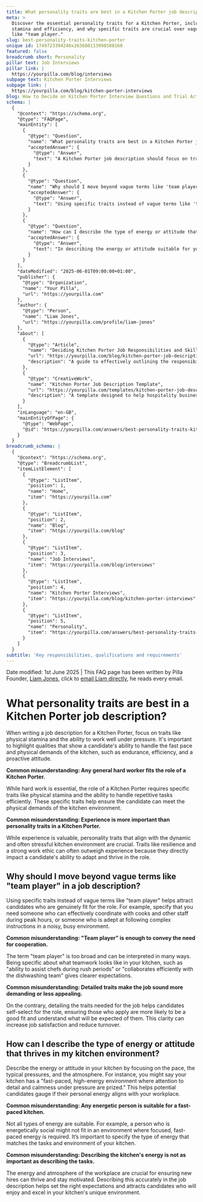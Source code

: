 ```yaml
---
title: What personality traits are best in a Kitchen Porter job description?
meta: >
  Discover the essential personality traits for a Kitchen Porter, including
  stamina and efficiency, and why specific traits are crucial over vague terms
  like "team player."
slug: best-personality-traits-kitchen-porter
unique id: 1749723394246x263688113098588160
featured: false
breadcrumb short: Personality
pillar text: Job Interviews
pillar link: |
  https://yourpilla.com/blog/interviews
subpage text: Kitchen Porter Interviews
subpage link: |
  https://yourpilla.com/blog/kitchen-porter-interviews
blog: How to Decide on Kitchen Porter Interview Questions and Trial Activities
schema: |
  {
    "@context": "https://schema.org",
    "@type": "FAQPage",
    "mainEntity": [
      {
        "@type": "Question",
        "name": "What personality traits are best in a Kitchen Porter job description?",
        "acceptedAnswer": {
          "@type": "Answer",
          "text": "A Kitchen Porter job description should focus on traits such as physical stamina, endurance, efficiency, and a proactive attitude. These qualities are essential as they demonstrate a candidate’s ability to manage the fast pace and physical demands of the kitchen environment effectively."
        }
      },
      {
        "@type": "Question",
        "name": "Why should I move beyond vague terms like 'team player' in a job description?",
        "acceptedAnswer": {
          "@type": "Answer",
          "text": "Using specific traits instead of vague terms like 'team player' in a job description helps attract candidates who are genuinely fit for the role. For instance, specifying the need for effective coordination with cooks during peak hours and the ability to follow complex instructions in a busy environment provides clear expectations and attracts more suitable candidates."
        }
      },
      {
        "@type": "Question",
        "name": "How can I describe the type of energy or attitude that thrives in my kitchen environment?",
        "acceptedAnswer": {
          "@type": "Answer",
          "text": "In describing the energy or attitude suitable for your kitchen, focus on highlighting a fast-paced, high-energy environment where attention to detail and calmness under pressure are valued. This helps potential candidates understand what kind of personal energy and attitude align with your workplace’s demands and ethos."
        }
      }
    ],
    "dateModified": "2025-06-01T09:00:00+01:00",
    "publisher": {
      "@type": "Organization",
      "name": "Your Pilla",
      "url": "https://yourpilla.com"
    },
    "author": {
      "@type": "Person",
      "name": "Liam Jones",
      "url": "https://yourpilla.com/profile/liam-jones"
    },
    "about": [
      {
        "@type": "Article",
        "name": "Deciding Kitchen Porter Job Responsibilities and Skills",
        "url": "https://yourpilla.com/blog/kitchen-porter-job-description",
        "description": "A guide to effectively outlining the responsibilities and skills required for a Kitchen Porter to ensure optimal job performance and candidate selection."
      },
      {
        "@type": "CreativeWork",
        "name": "Kitchen Porter Job Description Template",
        "url": "https://yourpilla.com/templates/kitchen-porter-job-description",
        "description": "A template designed to help hospitality businesses draft comprehensive and specific job descriptions for Kitchen Porter positions."
      }
    ],
    "inLanguage": "en-GB",
    "mainEntityOfPage": {
      "@type": "WebPage",
      "@id": "https://yourpilla.com/answers/best-personality-traits-kitchen-porter"
    }
  }
breadcrumb_schema: |
  {
    "@context": "https://schema.org",
    "@type": "BreadcrumbList",
    "itemListElement": [
      {
        "@type": "ListItem",
        "position": 1,
        "name": "Home",
        "item": "https://yourpilla.com"
      },
      {
        "@type": "ListItem",
        "position": 2,
        "name": "Blog",
        "item": "https://yourpilla.com/blog"
      },
      {
        "@type": "ListItem",
        "position": 3,
        "name": "Job Interviews",
        "item": "https://yourpilla.com/blog/interviews"
      },
      {
        "@type": "ListItem",
        "position": 4,
        "name": "Kitchen Porter Interviews",
        "item": "https://yourpilla.com/blog/kitchen-porter-interviews"
      },
      {
        "@type": "ListItem",
        "position": 5,
        "name": "Personality",
        "item": "https://yourpilla.com/answers/best-personality-traits-kitchen-porter"
      }
    ]
  }
subtitle: 'Key responsibilities, qualifications and requirements'
---
```


Date modified: 1st June 2025 | This FAQ page has been written by Pilla Founder, [Liam Jones](https://yourpilla.com/profile/liam-jones), click to [email Liam directly](https://mailto:liam@yourpilla.com), he reads every email.

# What personality traits are best in a Kitchen Porter job description?

When writing a job description for a Kitchen Porter, focus on traits like physical stamina and the ability to work well under pressure. It's important to highlight qualities that show a candidate's ability to handle the fast pace and physical demands of the kitchen, such as endurance, efficiency, and a proactive attitude.

**Common misunderstanding: Any general hard worker fits the role of a Kitchen Porter.**

While hard work is essential, the role of a Kitchen Porter requires specific traits like physical stamina and the ability to handle repetitive tasks efficiently. These specific traits help ensure the candidate can meet the physical demands of the kitchen environment.

**Common misunderstanding: Experience is more important than personality traits in a Kitchen Porter.**

While experience is valuable, personality traits that align with the dynamic and often stressful kitchen environment are crucial. Traits like resilience and a strong work ethic can often outweigh experience because they directly impact a candidate's ability to adapt and thrive in the role.

## Why should I move beyond vague terms like "team player" in a job description?

Using specific traits instead of vague terms like "team player" helps attract candidates who are genuinely fit for the role. For example, specify that you need someone who can effectively coordinate with cooks and other staff during peak hours, or someone who is adept at following complex instructions in a noisy, busy environment.

**Common misunderstanding: "Team player" is enough to convey the need for cooperation.**

The term "team player" is too broad and can be interpreted in many ways. Being specific about what teamwork looks like in your kitchen, such as "ability to assist chefs during rush periods" or "collaborates efficiently with the dishwashing team" gives clearer expectations.

**Common misunderstanding: Detailed traits make the job sound more demanding or less appealing.**

On the contrary, detailing the traits needed for the job helps candidates self-select for the role, ensuring those who apply are more likely to be a good fit and understand what will be expected of them. This clarity can increase job satisfaction and reduce turnover.

## How can I describe the type of energy or attitude that thrives in my kitchen environment?

Describe the energy or attitude in your kitchen by focusing on the pace, the typical pressures, and the atmosphere. For instance, you might say your kitchen has a "fast-paced, high-energy environment where attention to detail and calmness under pressure are prized." This helps potential candidates gauge if their personal energy aligns with your workplace.

**Common misunderstanding: Any energetic person is suitable for a fast-paced kitchen.**

Not all types of energy are suitable. For example, a person who is energetically social might not fit in an environment where focused, fast-paced energy is required. It’s important to specify the type of energy that matches the tasks and environment of your kitchen.

**Common misunderstanding: Describing the kitchen's energy is not as important as describing the tasks.**

The energy and atmosphere of the workplace are crucial for ensuring new hires can thrive and stay motivated. Describing this accurately in the job description helps set the right expectations and attracts candidates who will enjoy and excel in your kitchen's unique environment.
